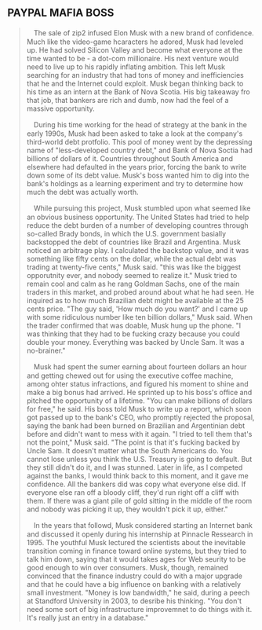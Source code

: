 PAYPAL MAFIA BOSS
---

>　The sale of zip2 infused Elon Musk with a new brand of confidence. Much like the video-game hcaracters he adored, Musk had leveled up. He had solved Silicon Valley and become what everyone at the time wanted to be - a dot-com millionaire. His next venture would need to live up to his rapidly inflating ambition. This left Musk searching for an industry that had tons of money and inefficiencies that he and the Internet could exploit. Musk began thinking back to his time as an intern at the Bank of Nova Scotia. His big takeaway fro that job, that bankers are rich and dumb, now had the feel of a massive opportunity.
>
>　During his time working for the head of strategy at the bank in the early 1990s, Musk had been asked to take a look at the company's  third-world debt protfolio. This pool of money went by the depressing name of "less-developed country debt," and Bank of Nova Soctia had billions of dollars of it. Countries throughout South America and elsewhere had defaulted in the years prior, forcing the bank to write down some of its debt value. Musk's boss wanted him to dig into the bank's holdings as a learning experiment and try to determine how much the debt was actually worth.
>
>　While pursuing this project, Musk stumbled upon what seemed like an obvious business opportunity. The United States had tried to help reduce the debt burden of a number of developing countres through so-called Brady bonds, in which the U.S. government basially backstopped the debt of countries like Brazil and Argentina. Musk noticed an arbitrage play. I calculated the backstop value, and it was something like fifty cents on the dollar, while the actual debt was trading at twenty-five cents," Musk said. "this was like the biggest opporutnity ever, and nobody seemed to realize it." Musk tried to remain cool and calm as he rang Goldman Sachs, one of the main traders in this market, and probed around about what he had seen. He inquired as to how much Brazilian debt might be available at the 25 cents price. "The guy said, 'How much do you want?' and I came up with some ridiculous number like ten billion dollars," Musk said. When the trader confirmed that was doable, Musk hung up the phone. "I was thinking that they had to be fucking crazy because you could double your money. Everything was backed by Uncle Sam. It was a no-brainer."
>
>　Musk had spent the sumer earning about fourteen dollars an hour and getting chewed out for using the executive coffee machine, among ohter status infractions, and figured his moment to shine and make a big bonus had arrived. He sprinted up to his boss's office and pitched the opportunity of a lifetime. "You can make billions of dollars for free," he said. His boss told Musk to write up a report, which soon got passed up to the bank's CEO, who promptly rejected  the proposal, saying the bank had been burned on Brazilian and Argentinian debt before and didn't want to mess with it again. "I tried to tell them that's not the point," Musk said. "The point is that it's fucking backed by Uncle Sam. It doesn't matter what the South Americans do. You cannot lose unless you think the U.S. Treasury is going to default. But they still didn't do it, and I was stunned. Later in life, as I competed against the banks, I would think back to this moment, and it gave me confidence. All the bankers did was copy what everyone else did. If everyone else ran off a bloody cliff, they'd run right off a cliff with them. If there was a giant pile of gold sitting in the middle of the room and nobody was picking it up, they wouldn't pick it up, either."
>
>　In the years that followd, Musk considered starting an Internet bank and discussed it openly during his internship at Pinnacle Ressearch in 1995. The youthful Musk lectured the scientists about the inevitable transition coming in finance toward online systems, but they tried to talk him down, saying that it would takes ages for Web seurity to be good enough to win over consumers. Musk, though, remained convinced that the finance industry could do with a major upgrade and that he could have a big influence on banking with a relatively small investment. "Money is low bandwidth," he said, during a peech at Standford University in 2003, to desribe his thinking. "You don't need some sort of big infrastructure improvemnet to do things with it. It's really just an entry in a database."